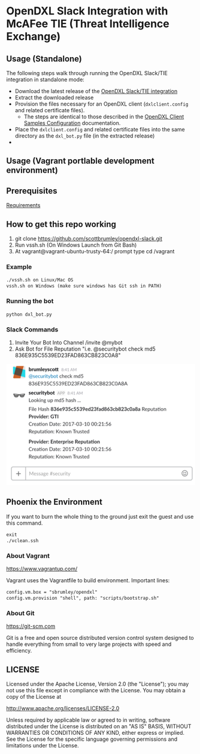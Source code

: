 # OpenDXL Slack Integration with McAFee TIE (Threat Intelligence Exchange)

## Usage (Standalone)

The following steps walk through running the OpenDXL Slack/TIE integration in standalone mode:

* Download the latest release of the [OpenDXL Slack/TIE integration](https://github.com/scottbrumley/opendxl-slack/releases/latest)
* Extract the downloaded release
* Provision the files necessary for an OpenDXL client (`dxlclient.config` and related certificate files).
  * The steps are identical to those described in the [OpenDXL Client Samples Configuration](https://opendxl.github.io/opendxl-client-python/pydoc/sampleconfig.html) documentation.
* Place the `dxlclient.config` and related certificate files into the same directory as the `dxl_bot.py` file (in the extracted release)
* 


## Usage (Vagrant portlable development environment)

## Prerequisites
 [Requirements](docs/requirements.md)

## How to get this repo working

1. git clone https://github.com/scottbrumley/opendxl-slack.git
2. Run vssh.sh (On Windows Launch from Git Bash)
3. At vagrant@vagrant-ubuntu-trusty-64:/ prompt type cd /vagrant

### Example
```
./vssh.sh on Linux/Mac OS
vssh.sh on Windows (make sure windows has Git ssh in PATH)
```

### Running the bot
```
python dxl_bot.py
```

### Slack Commands
1. Invite Your Bot Into Channel /invite @mybot
2. Ask Bot for File Reputation "i.e. @securitybot check md5 836E935C5539ED23FAD863CB823C0A8"

![Slack Example](docs/images/slackexample.png)

## Phoenix the Environment
If you want to burn the whole thing to the ground just exit the guest and use this command.
```
exit
./vclean.ssh
```

### About Vagrant
https://www.vagrantup.com/

Vagrant uses the Vagrantfile to build environment.  Important lines:
```
config.vm.box = "sbrumley/opendxl"
config.vm.provision "shell", path: "scripts/bootstrap.sh"
```

### About Git
https://git-scm.com

Git is a free and open source distributed version control system designed to handle everything from small to very large projects with speed and efficiency.

## LICENSE

Licensed under the Apache License, Version 2.0 (the "License"); you may not use this file except in compliance with the License. You may obtain a copy of the License at

http://www.apache.org/licenses/LICENSE-2.0

Unless required by applicable law or agreed to in writing, software distributed under the License is distributed on an "AS IS" BASIS, WITHOUT WARRANTIES OR CONDITIONS OF ANY KIND, either express or implied. See the License for the specific language governing permissions and limitations under the License.
